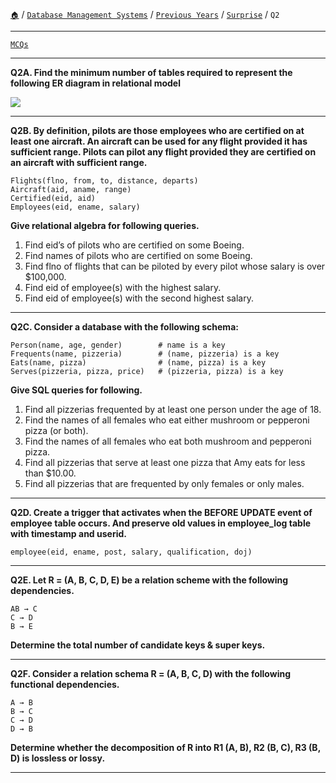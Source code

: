 [`🏠`](/) / [`Database Management Systems`](/s/dbms/) / [`Previous Years`](/s/dbms/previous-years/) / [`Surprise`](/s/dbms/previous-years/surprise/) / `Q2`

<hr />

[`MCQs`](/s/dbms/mcqs/)

<hr />

**Q2A. Find the minimum number of tables required to represent the following ER diagram in 
relational model**

![](https://i.imgur.com/qp0mAtW.png)

<hr />

**Q2B. By definition, pilots are those employees who are certified on at least one aircraft. 
An aircraft can be used for any flight provided it has sufficient range. 
Pilots can pilot any flight provided they are certified on an aircraft with sufficient range.**

```
Flights(flno, from, to, distance, departs)
Aircraft(aid, aname, range)
Certified(eid, aid)
Employees(eid, ename, salary)
```

**Give relational algebra for following queries.**

1. Find eid’s of pilots who are certified on some Boeing.
2. Find names of pilots who are certified on some Boeing.
3. Find flno of flights that can be piloted by every pilot whose salary is over $100,000.
4. Find eid of employee(s) with the highest salary.
5. Find eid of employee(s) with the second highest salary.

<hr />

**Q2C. Consider a database with the following schema:**

```
Person(name, age, gender)        # name is a key
Frequents(name, pizzeria)        # (name, pizzeria) is a key
Eats(name, pizza)                # (name, pizza) is a key
Serves(pizzeria, pizza, price)   # (pizzeria, pizza) is a key
```

**Give SQL queries for following.**

1. Find all pizzerias frequented by at least one person under the age of 18.
2. Find the names of all females who eat either mushroom or pepperoni pizza (or both).
3. Find the names of all females who eat both mushroom and pepperoni pizza.
4. Find all pizzerias that serve at least one pizza that Amy eats for less than $10.00.
5. Find all pizzerias that are frequented by only females or only males.

<hr />

**Q2D. Create a trigger that activates when the BEFORE UPDATE event of employee table occurs. 
And preserve old values in employee_log table with timestamp and userid.**

```
employee(eid, ename, post, salary, qualification, doj)
```

<hr />

**Q2E. Let R = (A, B, C, D, E) be a relation scheme with the following dependencies.**

```
AB → C
C → D
B → E
```

**Determine the total number of candidate keys & super keys.**

<hr />

**Q2F. Consider a relation schema R = (A, B, C, D) with the following functional dependencies.**

```
A → B
B → C
C → D
D → B
```

**Determine whether the decomposition of R into R1 (A, B), R2 (B, C), R3 (B, D) is lossless or lossy.**

<hr />

